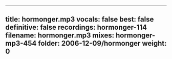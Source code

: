 
---
title: hormonger.mp3
vocals: false
best: false
definitive: false
recordings: hormonger-114
filename: hormonger.mp3
mixes: hormonger-mp3-454
folder: 2006-12-09/hormonger
weight: 0
---
